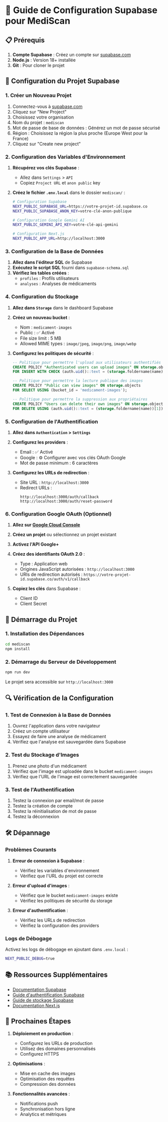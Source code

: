 # 🚀 Guide de Configuration Supabase pour MediScan

## 📋 Prérequis

1. **Compte Supabase** : Créez un compte sur [supabase.com](https://supabase.com)
2. **Node.js** : Version 18+ installée
3. **Git** : Pour cloner le projet

## 🔧 Configuration du Projet Supabase

### 1. Créer un Nouveau Projet

1. Connectez-vous à [supabase.com](https://supabase.com)
2. Cliquez sur "New Project"
3. Choisissez votre organisation
4. Nom du projet : `mediscan`
5. Mot de passe de base de données : Générez un mot de passe sécurisé
6. Région : Choisissez la région la plus proche (Europe West pour la France)
7. Cliquez sur "Create new project"

### 2. Configuration des Variables d'Environnement

1. **Récupérez vos clés Supabase** :
   - Allez dans `Settings` > `API`
   - Copiez `Project URL` et `anon public` key

2. **Créez le fichier `.env.local`** dans le dossier `mediscan/` :
   ```bash
   # Configuration Supabase
   NEXT_PUBLIC_SUPABASE_URL=https://votre-projet-id.supabase.co
   NEXT_PUBLIC_SUPABASE_ANON_KEY=votre-clé-anon-publique
   
   # Configuration Google Gemini AI
   NEXT_PUBLIC_GEMINI_API_KEY=votre-clé-api-gemini
   
   # Configuration Next.js
   NEXT_PUBLIC_APP_URL=http://localhost:3000
   ```

### 3. Configuration de la Base de Données

1. **Allez dans l'éditeur SQL** de Supabase
2. **Exécutez le script SQL** fourni dans `supabase-schema.sql`
3. **Vérifiez les tables créées** :
   - `profiles` : Profils utilisateurs
   - `analyses` : Analyses de médicaments

### 4. Configuration du Stockage

1. **Allez dans `Storage`** dans le dashboard Supabase
2. **Créez un nouveau bucket** :
   - Nom : `medicament-images`
   - Public : ✅ Activé
   - File size limit : 5 MB
   - Allowed MIME types : `image/jpeg`, `image/png`, `image/webp`

3. **Configurez les politiques de sécurité** :
   ```sql
   -- Politique pour permettre l'upload aux utilisateurs authentifiés
   CREATE POLICY "Authenticated users can upload images" ON storage.objects
   FOR INSERT WITH CHECK (auth.uid()::text = (storage.foldername(name))[1]);
   
   -- Politique pour permettre la lecture publique des images
   CREATE POLICY "Public can view images" ON storage.objects
   FOR SELECT USING (bucket_id = 'medicament-images');
   
   -- Politique pour permettre la suppression aux propriétaires
   CREATE POLICY "Users can delete their own images" ON storage.objects
   FOR DELETE USING (auth.uid()::text = (storage.foldername(name))[1]);
   ```

### 5. Configuration de l'Authentification

1. **Allez dans `Authentication` > `Settings`**
2. **Configurez les providers** :
   - Email : ✅ Activé
   - Google : ⚙️ Configurer avec vos clés OAuth Google
   - Mot de passe minimum : 6 caractères

3. **Configurez les URLs de redirection** :
   - Site URL : `http://localhost:3000`
   - Redirect URLs : 
     ```
     http://localhost:3000/auth/callback
     http://localhost:3000/auth/reset-password
     ```

### 6. Configuration Google OAuth (Optionnel)

1. **Allez sur [Google Cloud Console](https://console.cloud.google.com)**
2. **Créez un projet** ou sélectionnez un projet existant
3. **Activez l'API Google+**
4. **Créez des identifiants OAuth 2.0** :
   - Type : Application web
   - Origines JavaScript autorisées : `http://localhost:3000`
   - URIs de redirection autorisés : `https://votre-projet-id.supabase.co/auth/v1/callback`

5. **Copiez les clés** dans Supabase :
   - Client ID
   - Client Secret

## 🚀 Démarrage du Projet

### 1. Installation des Dépendances

```bash
cd mediscan
npm install
```

### 2. Démarrage du Serveur de Développement

```bash
npm run dev
```

Le projet sera accessible sur `http://localhost:3000`

## 🔍 Vérification de la Configuration

### 1. Test de Connexion à la Base de Données

1. Ouvrez l'application dans votre navigateur
2. Créez un compte utilisateur
3. Essayez de faire une analyse de médicament
4. Vérifiez que l'analyse est sauvegardée dans Supabase

### 2. Test du Stockage d'Images

1. Prenez une photo d'un médicament
2. Vérifiez que l'image est uploadée dans le bucket `medicament-images`
3. Vérifiez que l'URL de l'image est correctement sauvegardée

### 3. Test de l'Authentification

1. Testez la connexion par email/mot de passe
2. Testez la création de compte
3. Testez la réinitialisation de mot de passe
4. Testez la déconnexion

## 🛠️ Dépannage

### Problèmes Courants

1. **Erreur de connexion à Supabase** :
   - Vérifiez les variables d'environnement
   - Vérifiez que l'URL du projet est correcte

2. **Erreur d'upload d'images** :
   - Vérifiez que le bucket `medicament-images` existe
   - Vérifiez les politiques de sécurité du storage

3. **Erreur d'authentification** :
   - Vérifiez les URLs de redirection
   - Vérifiez la configuration des providers

### Logs de Débogage

Activez les logs de débogage en ajoutant dans `.env.local` :
```bash
NEXT_PUBLIC_DEBUG=true
```

## 📚 Ressources Supplémentaires

- [Documentation Supabase](https://supabase.com/docs)
- [Guide d'authentification Supabase](https://supabase.com/docs/guides/auth)
- [Guide de stockage Supabase](https://supabase.com/docs/guides/storage)
- [Documentation Next.js](https://nextjs.org/docs)

## 🎯 Prochaines Étapes

1. **Déploiement en production** :
   - Configurez les URLs de production
   - Utilisez des domaines personnalisés
   - Configurez HTTPS

2. **Optimisations** :
   - Mise en cache des images
   - Optimisation des requêtes
   - Compression des données

3. **Fonctionnalités avancées** :
   - Notifications push
   - Synchronisation hors ligne
   - Analytics et métriques
